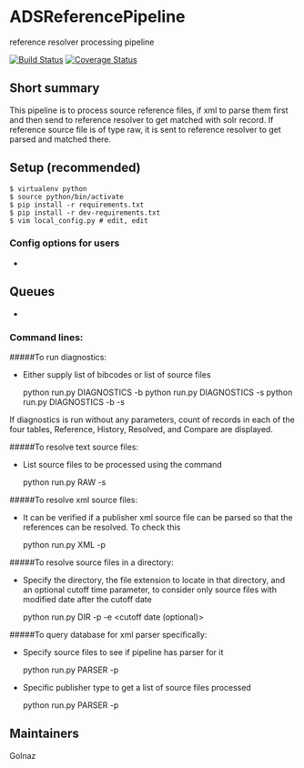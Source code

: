 # ADSReferencePipeline
reference resolver processing pipeline

[![Build Status](https://travis-ci.org/adsabs/ADSReferencePipeline.svg)](https://travis-ci.org/adsabs/ADSReferencePipeline)
[![Coverage Status](https://coveralls.io/repos/adsabs/ADSReferencePipeline/badge.svg)](https://coveralls.io/r/adsabs/ADSReferencePipeline)


## Short summary

This pipeline is to process source reference files, if xml to parse them first and then send to reference resolver to get matched with solr record. If reference source file is of type raw, it is sent to reference resolver to get parsed and matched there.


## Setup (recommended)

    $ virtualenv python
    $ source python/bin/activate
    $ pip install -r requirements.txt
    $ pip install -r dev-requirements.txt
    $ vim local_config.py # edit, edit


### Config options for users
* 


## Queues
* 


### Command lines:

#####To run diagnostics:
* Either supply list of bibcodes or list of source files


    python run.py DIAGNOSTICS -b <list of bibcodes separated by spaces>
    python run.py DIAGNOSTICS -s <list of source filenames separated by spaces>
    python run.py DIAGNOSTICS -b <list of bibcodes separated by spaces> -s <list of source filenames separated by spaces>
    
If diagnostics is run without any parameters, count of records in each of the four tables, Reference, History, Resolved, and Compare are displayed.

#####To resolve text source files:

* List source files to be processed using the command

    python run.py RAW -s <list of source filenames separated by spaces>

#####To resolve xml source files:
* It can be verified if a publisher xml source file can be parsed so that the references can be resolved. To check this


    python run.py XML -p <parse filename>
     
#####To resolve source files in a directory:
* Specify the directory, the file extension to locate in that directory, and an optional cutoff time parameter, to consider only source files with modified date after the cutoff date


    python run.py DIR -p <source files path> -e <source files extension> <cutoff date (optional)>

#####To query database for xml parser specifically:

* Specify source files to see if pipeline has parser for it


    python run.py PARSER -p <source filename>


* Specific publisher type to get a list of source files processed

    python run.py PARSER -p <publisher>


## Maintainers

Golnaz
